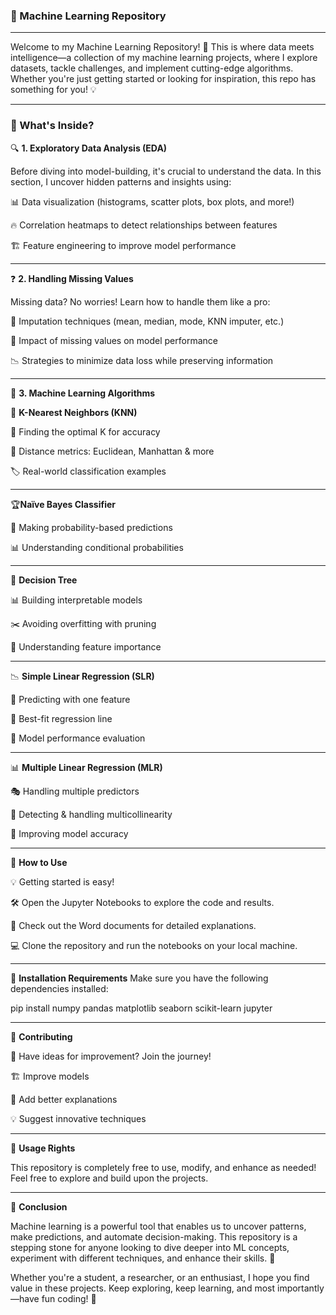 ### 🚀 Machine Learning Repository

---


Welcome to my Machine Learning Repository! 🎯 This is where data meets intelligence—a collection of my machine learning projects, where I explore datasets, tackle challenges, and implement cutting-edge algorithms. Whether you're just getting started or looking for inspiration, this repo has something for you! 💡


---


### 📌 What's Inside?

🔍 **1. Exploratory Data Analysis (EDA)**

  Before diving into model-building, it's crucial to understand the data. In this section, I uncover hidden patterns and insights using:

  📊 Data visualization (histograms, scatter plots, box plots, and more!)

  🔥 Correlation heatmaps to detect relationships between features

  🏗️ Feature engineering to improve model performance

---

❓ **2. Handling Missing Values**

 Missing data? No worries! Learn how to handle them like a pro:

  🔄 Imputation techniques (mean, median, mode, KNN imputer, etc.)

  🧐 Impact of missing values on model performance
 
  📉 Strategies to minimize data loss while preserving information

---

🤖 **3. Machine Learning Algorithms**



🎯 **K-Nearest Neighbors (KNN)**

📌 Finding the optimal K for accuracy

📏 Distance metrics: Euclidean, Manhattan & more

🏷️ Real-world classification examples

---

🏆**Naïve Bayes Classifier**

🎲 Making probability-based predictions

📊 Understanding conditional probabilities

---

🌳 **Decision Tree**

📊 Building interpretable models

✂️ Avoiding overfitting with pruning

🧐 Understanding feature importance

---

📉 **Simple Linear Regression (SLR)**

🔢 Predicting with one feature

📏 Best-fit regression line

🏅 Model performance evaluation

---

📊 **Multiple Linear Regression (MLR)**

🎭 Handling multiple predictors

🚨 Detecting & handling multicollinearity

🎯 Improving model accuracy

---


🎯 **How to Use**

💡 Getting started is easy!

🛠️ Open the Jupyter Notebooks to explore the code and results.

📄 Check out the Word documents for detailed explanations.

💻 Clone the repository and run the notebooks on your local machine.


---


🔧 **Installation Requirements**
Make sure you have the following dependencies installed:

pip install numpy pandas matplotlib seaborn scikit-learn jupyter


---


🤝 **Contributing**

🚀 Have ideas for improvement? Join the journey!

🏗️ Improve models

📝 Add better explanations

💡 Suggest innovative techniques


---


📜 **Usage Rights**

This repository is completely free to use, modify, and enhance as needed! Feel free to explore and build upon the projects.

---


🌟 **Conclusion**

Machine learning is a powerful tool that enables us to uncover patterns, make predictions, and automate decision-making. This repository is a stepping stone for anyone looking to dive deeper into ML concepts, experiment with different techniques, and enhance their skills. 🚀

Whether you're a student, a researcher, or an enthusiast, I hope you find value in these projects. Keep exploring, keep learning, and most importantly—have fun coding! 🎉

